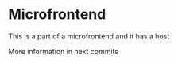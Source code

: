# Microfrontend

This is a part of a microfrontend and it has a host

More information in next commits